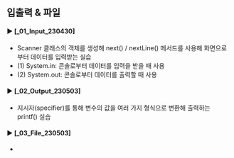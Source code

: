 ####
## 입출력 & 파일
####
#### ► [_01_Input_230430]
- Scanner 클래스의 객체를 생성해 next() / nextLine() 메서드를 사용해 화면으로부터 데이터를 입력받는 실습
- (1) System.in: 콘솔로부터 데이터를 입력을 받을 때 사용
- (2) System.out: 콘솔로부터 데이터를 출력할 때 사용
####
#### ► [_02_Output_230503]
- 지시자(specifier)를 통해 변수의 값을 여러 가지 형식으로 변환해 출력하는 printf() 실습
####
#### ► [_03_File_230503]
- 
####
